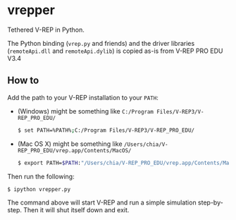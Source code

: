 # vrepper

Tethered V-REP in Python.

The Python binding (`vrep.py` and friends) and the driver libraries (`remoteApi.dll` and `remoteApi.dylib`) is copied as-is from V-REP PRO EDU V3.4

## How to

Add the path to your V-REP installation to your `PATH`:

- (Windows) might be something like `C:/Program Files/V-REP3/V-REP_PRO_EDU/`

  ```bash
  $ set PATH=%PATH%;C:/Program Files/V-REP3/V-REP_PRO_EDU/
  ```

- (Mac OS X) might be something like `/Users/chia/V-REP_PRO_EDU/vrep.app/Contents/MacOS/`

  ```bash
  $ export PATH=$PATH:"/Users/chia/V-REP_PRO_EDU/vrep.app/Contents/MacOS/"
  ```

Then run the following:

```bash
$ ipython vrepper.py
```

The command above will start V-REP and run a simple simulation step-by-step. Then it will shut itself down and exit.
